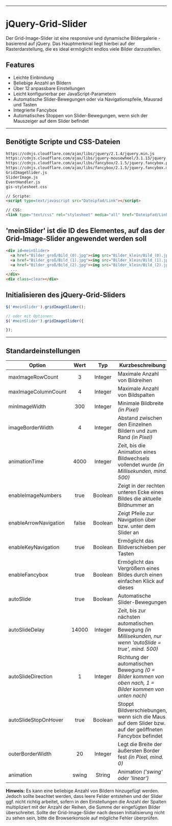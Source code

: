 *************************************************************
# jQuery-Grid-Slider
Der Grid-Image-Slider ist eine responsive und dynamische Bildergalerie - basierend auf jQuery.
Das Hauptmerkmal liegt hierbei auf der Rasterdarstellung, die es ideal ermöglicht endlos viele Bilder darzustellen.

## Features
* Leichte Einbindung
* Beliebige Anzahl an Bildern
* Über 12 anpassbare Einstellungen
* Leicht konfigurierbar per JavaScript-Parametern
* Automatische Slider-Bewegungen oder via Navigationspfeile, Mausrad und Tasten
* Integrierte Fancybox
* Automatisches Stoppen von Slider-Bewegungen, wenn sich der Mauszeiger auf dem Slider befindet

* * * * * * * * * * * * * * * * * * * * * * * * * * * * * * *

## Benötigte Scripte und CSS-Dateien
```html
https://cdnjs.cloudflare.com/ajax/libs/jquery/2.1.4/jquery.min.js
https://cdnjs.cloudflare.com/ajax/libs/jquery-mousewheel/3.1.13/jquery.mousewheel.min.js
https://cdnjs.cloudflare.com/ajax/libs/fancybox/2.1.5/jquery.fancybox.pack.js
https://cdnjs.cloudflare.com/ajax/libs/fancybox/2.1.5/jquery.fancybox.min.css
GridImageSlider.js
SliderImage.js
EventHandler.js
gis-stylesheet.css

// Scripte:
<script type=text/javascript src="Dateipfad/Link"></script>

// CSS:
<link type="text/css" rel="stylesheet" media="all" href="Dateipfad/Link">
```

## 'meinSlider' ist die ID des Elementes, auf das der Grid-Image-Slider angewendet werden soll
```html
<div id=meinSlider>
  <a href="Bilder_groß/Bild_(0).jpg"><img src="Bilder_klein/Bild_(0).jpg" alt=""></a>
  <a href="Bilder_groß/Bild_(1).jpg"><img src="Bilder_klein/Bild_(1).jpg" alt=""></a>
  <a href="Bilder_groß/Bild_(2).jpg"><img src="Bilder_klein/Bild_(2).jpg" alt=""></a>
  ...
</div>
<div class=clear></div>
```

## Initialisieren des jQuery-Grid-Sliders
```javascript
$('#meinSlider').gridImageSlider();

// oder mit Optionen:
$('#meinSlider').gridImageSlider({

});
```

* * * * * * * * * * * * * * * * * * * * * * * * * * * * * * *

## Standardeinstellungen
| Option                | Wert   | Typ     | Kurzbeschreibung                                                                                           |
| --------------------- |:------:|:-------:|------------------------------------------------------------------------------------------------------------|
| maxImageRowCount      | 3      | Integer | Maximale Anzahl von Bildreihen                                                                             |
| maxImageColumnCount   | 4      | Integer | Maximale Anzahl von Bildspalten                                                                            |
| minImageWidth         | 300    | Integer | Minimale Bildbreite *(in Pixel)*                                                                           |
| imageBorderWidth      | 4      | Integer | Abstand zwischen den Einzelnen Bildern und zum Rand *(in Pixel)*                                           |
| animationTime         | 4000   | Integer | Zeit, bis die Animation eines Bildwechsels vollendet wurde *(in Millisekunden, mind. 500)*                 |
| enableImageNumbers    | true   | Boolean | Zeigt in der rechten unteren Ecke eines Bildes die aktuelle Bildnummer an                                  |
| enableArrowNavigation | false  | Boolean | Zeigt Pfeile zur Navigation über bzw. unter dem Slider an                                                  |
| enableKeyNavigation   | true   | Boolean | Ermöglicht das Bildverschieben per Tasten                                                                  |
| enableFancybox        | true   | Boolean | Ermöglicht das Vergrößern eines Bildes durch einen einfachen Klick auf dieses                              |
| autoSlide             | true   | Boolean | Automatische Slider-Bewegungen                                                                             |
| autoSlideDelay        | 14000  | Integer | Zeit, bis zur nächsten automatischen Bewegung *(in Millisekunden, nur wenn 'autoSlide = true', mind. 500)* |
| autoSlideDirection    | 1      | Integer | Richtung der automatischen Bewegung *(0 = Bilder kommen von oben nach, 1 = Bilder kommen von unten nach)*  |
| autoSlideStopOnHover  | true   | Boolean | Stoppt Bildverschiebungen, wenn sich die Maus auf dem Slider bzw. auf der geöffneten Fancybox befindet     |
| outerBorderWidth      | 20     | Integer | Legt die Breite der äußersten Border fest *(in Pixel, mind. 0)*                                            |
| animation             | swing  | String  | Animation *('swing' oder 'linear')*                                                                        |
**Hinweis:** Es kann eine beliebige Anzahl von Bildern hinzugefügt werden. Jedoch sollte beachtet werden, dass leere
Felder entstehen und der Slider ggf. nicht richtig arbeitet, sofern in den Einstellungen die Anzahl der Spalten multipliziert mit der Anzahl der Reihen, die Summe der eingefügten Bilder überschreitet. Sollte der Grid-Image-Slider nach dessen Initialisierung nicht zu sehen sein, bitte die Browserkonsole auf mögliche Fehler überprüfen.